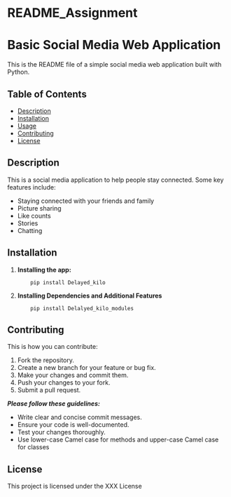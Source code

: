 # README_Assignment
# Basic Social Media Web Application

This is the README file of a simple social media web application built with Python. 

## Table of Contents

* [Description](#description)
* [Installation](#installation)
* [Usage](#usage)
* [Contributing](#contributing)
* [License](#license)
  





## Description

This is a social media application to help people stay connected. Some key features include:

* Staying connected with your friends and family
* Picture sharing
* Like counts
* Stories
* Chatting



## Installation

1.  **Installing the app:**

    ```
        pip install Delayed_kilo
    ```

2.  **Installing Dependencies and Additional Features**

    ```
        pip install Delalyed_kilo_modules
    ```



## Contributing

This is how you can contribute:

1. Fork the repository.
2. Create a new branch for your feature or bug fix.
3. Make your changes and commit them.
4. Push your changes to your fork.
5. Submit a pull request.




***Please follow these guidelines:***

- Write clear and concise commit messages.
- Ensure your code is well-documented.
- Test your changes thoroughly.
- Use lower-case Camel case for methods and upper-case Camel case for classes



## License

This project is licensed under the XXX License
